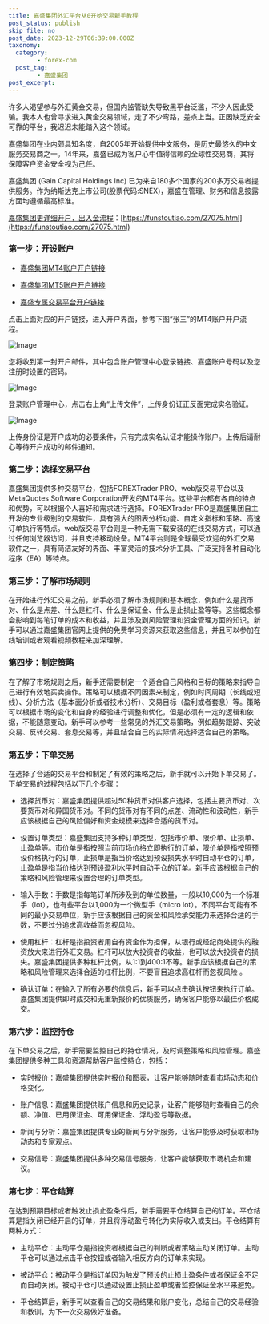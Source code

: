 ```yaml
---
title: 嘉盛集团外汇平台从0开始交易新手教程
post_status: publish
skip_file: no
post_date: 2023-12-29T06:39:00.000Z
taxonomy:
  category:
        - forex-com
  post_tag:
        - 嘉盛集团
post_excerpt: 
---
```

许多人渴望参与外汇黄金交易，但国内监管缺失导致黑平台泛滥，不少人因此受骗。我本人也曾寻求进入黄金交易领域，走了不少弯路，差点上当。正因缺乏安全可靠的平台，我迟迟未能踏入这个领域。

嘉盛集团在业内颇具知名度，自2005年开始提供中文服务，是历史最悠久的中文服务交易商之一。14年来，嘉盛已成为客户心中值得信赖的全球性交易商，其将保障客户资金安全视为己任。

嘉盛集团 (Gain Capital Holdings Inc) 已为来自180多个国家的200多万交易者提供服务。作为纳斯达克上市公司(股票代码:SNEX)，嘉盛在管理、财务和信息披露方面均遵循最高标准。

[嘉盛集团更详细开户，出入金流程](https://funstoutiao.com/27075.html)：[https://funstoutiao.com/27075.html](https://funstoutiao.com/27075.html)

### 第一步：开设账户

* [嘉盛集团MT4账户开户链接](https://s.ssgg.net/jsmt4)

* [嘉盛集团MT5账户开户链接](https://s.ssgg.net/jsmt5)

* [嘉盛专属交易平台开户链接](https://s.ssgg.net/js)

点击上面对应的开户链接，进入开户界面，参考下图“张三”的MT4账户开户流程。

![Image](https://prod-files-secure.s3.us-west-2.amazonaws.com/39ed1227-6d7d-4570-be36-9ccd4a2c4241/7a167aea-686b-400d-af59-4e18eb607a40/640.png?X-Amz-Algorithm=AWS4-HMAC-SHA256&X-Amz-Content-Sha256=UNSIGNED-PAYLOAD&X-Amz-Credential=ASIAZI2LB466Q2OFTMUU%2F20250921%2Fus-west-2%2Fs3%2Faws4_request&X-Amz-Date=20250921T041307Z&X-Amz-Expires=3600&X-Amz-Security-Token=IQoJb3JpZ2luX2VjEIP%2F%2F%2F%2F%2F%2F%2F%2F%2F%2FwEaCXVzLXdlc3QtMiJGMEQCIEF9IoSv7Ya9ox7My2mhiVMZK7IB0SanB33A1IgJDTnAAiBZPXFdRii1jMv3JHf6AuzzAJcAtA7rrW65Eqi4ElRa%2FSqIBAj8%2F%2F%2F%2F%2F%2F%2F%2F%2F%2F8BEAAaDDYzNzQyMzE4MzgwNSIMlm4YgVqLI21%2FqfPFKtwDmgTloTEDnyu0vlAanKKFdJFQY2qI1ABjWij74xMnzvIlaTsUWHfqNSn9pRFGp6I%2BskGQG3hqtwdYj3ruu%2F0idG2bWDC4e2ifsxY%2BkRg4YAg%2BbUMUWN1kuyrJSGArTi5ZmLjeOpxMRgUzzLtrRSoDs8GjMbMYJVZNRm3asmgCufxGULtZh83Zw8qA8LPIrHGIqST2b20xMc2xWm6OorHZfQEb%2Fqrl8%2FV161sk57c1d7cnGU4XIbgfp8s%2BI0r8k5Pu8yZZusrDbIDtNNddDPH1V7CyntGoI5KWDn%2BF87n4T1NjtS16mcwEja4ur7vslYTKrJUNC5nHFrbQhwfu85yhDbFAwhLv%2BiYUJ6mugY2wcrk0xMD11QCYDSP9cDYvb%2FAQfBqwsRaeb32G4h7mO7FZjXlOkFMpW9o3ydHbTYkJp72NAEhYfuBvb5PRXob%2FWvkddlglZEjACIR%2F76E02zC%2BnfhI6BW3AFkCZSi9A02hk9JI1opQ3K4uEMQty2Dya%2BuOSBOgCGx3nEGJstX25%2Ft0ardLIWOnnacvQ2a6rC0tdaBThJjc22o%2BopGpQgEa%2B6f%2Fj1XTOu2GQSHkJItQZXNwfPLKLjrDFRfXl853pW5rx4HgyDWCpGKfBoaOI90wq9y9xgY6pgEAZrQMjpeSHuIiMmdvFwASEuutL6tmH3%2BZEHcSdkuBqmA%2BiLyDw7ItkXpS8JudRoOZrgyiH58L%2BwGb0SL1krKCbpOev700K%2BaQRdI0LeyrFJ%2BvbblEF%2FY8ZjKM4xvER6D31AUQzgsmsYX%2FDpnC8SAQCK1CRrvsuPKl2qKwqLuGecjQMpQUHYVhd%2FvGTJKLaYgZBANvieHwzPhcHTIPQgVUdUh7jooS&X-Amz-Signature=92494a876db9bcbf3862407985d8a310ada4586af35bbde466de0da24db61359&X-Amz-SignedHeaders=host&x-amz-checksum-mode=ENABLED&x-id=GetObject)

您将收到第一封开户邮件，其中包含账户管理中心登录链接、嘉盛账户号码以及您注册时设置的密码。

![Image](https://prod-files-secure.s3.us-west-2.amazonaws.com/39ed1227-6d7d-4570-be36-9ccd4a2c4241/eaa1c6b3-2877-4284-a0e1-530e222c27fb/image.png?X-Amz-Algorithm=AWS4-HMAC-SHA256&X-Amz-Content-Sha256=UNSIGNED-PAYLOAD&X-Amz-Credential=ASIAZI2LB466Q2OFTMUU%2F20250921%2Fus-west-2%2Fs3%2Faws4_request&X-Amz-Date=20250921T041307Z&X-Amz-Expires=3600&X-Amz-Security-Token=IQoJb3JpZ2luX2VjEIP%2F%2F%2F%2F%2F%2F%2F%2F%2F%2FwEaCXVzLXdlc3QtMiJGMEQCIEF9IoSv7Ya9ox7My2mhiVMZK7IB0SanB33A1IgJDTnAAiBZPXFdRii1jMv3JHf6AuzzAJcAtA7rrW65Eqi4ElRa%2FSqIBAj8%2F%2F%2F%2F%2F%2F%2F%2F%2F%2F8BEAAaDDYzNzQyMzE4MzgwNSIMlm4YgVqLI21%2FqfPFKtwDmgTloTEDnyu0vlAanKKFdJFQY2qI1ABjWij74xMnzvIlaTsUWHfqNSn9pRFGp6I%2BskGQG3hqtwdYj3ruu%2F0idG2bWDC4e2ifsxY%2BkRg4YAg%2BbUMUWN1kuyrJSGArTi5ZmLjeOpxMRgUzzLtrRSoDs8GjMbMYJVZNRm3asmgCufxGULtZh83Zw8qA8LPIrHGIqST2b20xMc2xWm6OorHZfQEb%2Fqrl8%2FV161sk57c1d7cnGU4XIbgfp8s%2BI0r8k5Pu8yZZusrDbIDtNNddDPH1V7CyntGoI5KWDn%2BF87n4T1NjtS16mcwEja4ur7vslYTKrJUNC5nHFrbQhwfu85yhDbFAwhLv%2BiYUJ6mugY2wcrk0xMD11QCYDSP9cDYvb%2FAQfBqwsRaeb32G4h7mO7FZjXlOkFMpW9o3ydHbTYkJp72NAEhYfuBvb5PRXob%2FWvkddlglZEjACIR%2F76E02zC%2BnfhI6BW3AFkCZSi9A02hk9JI1opQ3K4uEMQty2Dya%2BuOSBOgCGx3nEGJstX25%2Ft0ardLIWOnnacvQ2a6rC0tdaBThJjc22o%2BopGpQgEa%2B6f%2Fj1XTOu2GQSHkJItQZXNwfPLKLjrDFRfXl853pW5rx4HgyDWCpGKfBoaOI90wq9y9xgY6pgEAZrQMjpeSHuIiMmdvFwASEuutL6tmH3%2BZEHcSdkuBqmA%2BiLyDw7ItkXpS8JudRoOZrgyiH58L%2BwGb0SL1krKCbpOev700K%2BaQRdI0LeyrFJ%2BvbblEF%2FY8ZjKM4xvER6D31AUQzgsmsYX%2FDpnC8SAQCK1CRrvsuPKl2qKwqLuGecjQMpQUHYVhd%2FvGTJKLaYgZBANvieHwzPhcHTIPQgVUdUh7jooS&X-Amz-Signature=ccf5023bb6dc2db348bee88f20353c3d4cc3597933685b44c7675e38e582c2a9&X-Amz-SignedHeaders=host&x-amz-checksum-mode=ENABLED&x-id=GetObject)

登录账户管理中心，点击右上角“上传文件”，上传身份证正反面完成实名验证。

![Image](https://prod-files-secure.s3.us-west-2.amazonaws.com/39ed1227-6d7d-4570-be36-9ccd4a2c4241/54090639-09fc-46b4-a135-e0289f707147/image.png?X-Amz-Algorithm=AWS4-HMAC-SHA256&X-Amz-Content-Sha256=UNSIGNED-PAYLOAD&X-Amz-Credential=ASIAZI2LB466Q2OFTMUU%2F20250921%2Fus-west-2%2Fs3%2Faws4_request&X-Amz-Date=20250921T041307Z&X-Amz-Expires=3600&X-Amz-Security-Token=IQoJb3JpZ2luX2VjEIP%2F%2F%2F%2F%2F%2F%2F%2F%2F%2FwEaCXVzLXdlc3QtMiJGMEQCIEF9IoSv7Ya9ox7My2mhiVMZK7IB0SanB33A1IgJDTnAAiBZPXFdRii1jMv3JHf6AuzzAJcAtA7rrW65Eqi4ElRa%2FSqIBAj8%2F%2F%2F%2F%2F%2F%2F%2F%2F%2F8BEAAaDDYzNzQyMzE4MzgwNSIMlm4YgVqLI21%2FqfPFKtwDmgTloTEDnyu0vlAanKKFdJFQY2qI1ABjWij74xMnzvIlaTsUWHfqNSn9pRFGp6I%2BskGQG3hqtwdYj3ruu%2F0idG2bWDC4e2ifsxY%2BkRg4YAg%2BbUMUWN1kuyrJSGArTi5ZmLjeOpxMRgUzzLtrRSoDs8GjMbMYJVZNRm3asmgCufxGULtZh83Zw8qA8LPIrHGIqST2b20xMc2xWm6OorHZfQEb%2Fqrl8%2FV161sk57c1d7cnGU4XIbgfp8s%2BI0r8k5Pu8yZZusrDbIDtNNddDPH1V7CyntGoI5KWDn%2BF87n4T1NjtS16mcwEja4ur7vslYTKrJUNC5nHFrbQhwfu85yhDbFAwhLv%2BiYUJ6mugY2wcrk0xMD11QCYDSP9cDYvb%2FAQfBqwsRaeb32G4h7mO7FZjXlOkFMpW9o3ydHbTYkJp72NAEhYfuBvb5PRXob%2FWvkddlglZEjACIR%2F76E02zC%2BnfhI6BW3AFkCZSi9A02hk9JI1opQ3K4uEMQty2Dya%2BuOSBOgCGx3nEGJstX25%2Ft0ardLIWOnnacvQ2a6rC0tdaBThJjc22o%2BopGpQgEa%2B6f%2Fj1XTOu2GQSHkJItQZXNwfPLKLjrDFRfXl853pW5rx4HgyDWCpGKfBoaOI90wq9y9xgY6pgEAZrQMjpeSHuIiMmdvFwASEuutL6tmH3%2BZEHcSdkuBqmA%2BiLyDw7ItkXpS8JudRoOZrgyiH58L%2BwGb0SL1krKCbpOev700K%2BaQRdI0LeyrFJ%2BvbblEF%2FY8ZjKM4xvER6D31AUQzgsmsYX%2FDpnC8SAQCK1CRrvsuPKl2qKwqLuGecjQMpQUHYVhd%2FvGTJKLaYgZBANvieHwzPhcHTIPQgVUdUh7jooS&X-Amz-Signature=b90439afef092e6e7343453cb7ce8a557ea12c1fc30c466ab9669f9c5054f5a5&X-Amz-SignedHeaders=host&x-amz-checksum-mode=ENABLED&x-id=GetObject)

上传身份证是开户成功的必要条件，只有完成实名认证才能操作账户。上传后请耐心等待开户成功的邮件通知。

### 第二步：选择交易平台

嘉盛集团提供多种交易平台，包括FOREXTrader PRO、web版交易平台以及MetaQuotes Software Corporation开发的MT4平台。这些平台都有各自的特点和优势，可以根据个人喜好和需求进行选择。FOREXTrader PRO是嘉盛集团自主开发的专业级别的交易软件，具有强大的图表分析功能、自定义指标和策略、高速订单执行等特点。web版交易平台则是一种无需下载安装的在线交易方式，可以通过任何浏览器访问，并且支持移动设备。MT4平台则是全球最受欢迎的外汇交易软件之一，具有简洁友好的界面、丰富灵活的技术分析工具、广泛支持各种自动化程序（EA）等特点。

### 第三步：了解市场规则

在开始进行外汇交易之前，新手必须了解市场规则和基本概念，例如什么是货币对、什么是点差、什么是杠杆、什么是保证金、什么是止损止盈等等。这些概念都会影响到每笔订单的成本和收益，并且涉及到风险管理和资金管理方面的知识。新手可以通过嘉盛集团官网上提供的免费学习资源来获取这些信息，并且可以参加在线培训或者观看视频教程来加深理解。

### 第四步：制定策略

在了解了市场规则之后，新手还需要制定一个适合自己风格和目标的策略来指导自己进行有效地买卖操作。策略可以根据不同因素来制定，例如时间周期（长线或短线）、分析方法（基本面分析或者技术分析）、交易目标（盈利或者套息）等。策略可以根据市场的变化和自身的经验进行调整和优化，但是必须有一定的逻辑和依据，不能随意变动。新手可以参考一些常见的外汇交易策略，例如趋势跟踪、突破交易、反转交易、套息交易等，并且结合自己的实际情况选择适合自己的策略。

### 第五步：下单交易

在选择了合适的交易平台和制定了有效的策略之后，新手就可以开始下单交易了。下单交易的过程包括以下几个步骤：

* 选择货币对：嘉盛集团提供超过50种货币对供客户选择，包括主要货币对、次要货币对和异国货币对。不同的货币对有不同的点差、流动性和波动性，新手应该根据自己的风险偏好和资金规模来选择合适的货币对。

* 设置订单类型：嘉盛集团支持多种订单类型，包括市价单、限价单、止损单、止盈单等。市价单是指按照当前市场价格立即执行的订单，限价单是指按照预设价格执行的订单，止损单是指当价格达到预设损失水平时自动平仓的订单，止盈单是指当价格达到预设盈利水平时自动平仓的订单。新手应该根据自己的策略和风险管理来设置合理的订单类型。

* 输入手数：手数是指每笔订单所涉及到的单位数量，一般以10,000为一个标准手（lot），也有些平台以1,000为一个微型手（micro lot）。不同平台可能有不同的最小交易单位，新手应该根据自己的资金和风险承受能力来选择合适的手数，不要过分追求高收益而忽视风险。

* 使用杠杆：杠杆是指投资者用自有资金作为担保，从银行或经纪商处提供的融资放大来进行外汇交易。杠杆可以放大投资者的收益，也可以放大投资者的损失。嘉盛集团提供多种杠杆比例，从1:1到400:1不等。新手应该根据自己的策略和风险管理来选择合适的杠杆比例，不要盲目追求高杠杆而忽视风险 。

* 确认订单：在输入了所有必要的信息后，新手可以点击确认按钮来执行订单。嘉盛集团提供即时成交和无重新报价的优质服务，确保客户能够以最佳价格成交。

### 第六步：监控持仓

在下单交易之后，新手需要监控自己的持仓情况，及时调整策略和风险管理。嘉盛集团提供多种工具和资源帮助客户监控持仓，包括：

* 实时报价：嘉盛集团提供实时报价和图表，让客户能够随时查看市场动态和价格变化。

* 账户信息：嘉盛集团提供账户信息和历史记录，让客户能够随时查看自己的余额、净值、已用保证金、可用保证金、浮动盈亏等数据。

* 新闻与分析：嘉盛集团提供专业的新闻与分析服务，让客户能够及时获取市场动态和专家观点。

* 交易信号：嘉盛集团提供多种交易信号服务，让客户能够获取市场机会和建议。

### 第七步：平仓结算

在达到预期目标或者触发止损止盈条件后，新手需要平仓结算自己的订单。平仓结算是指关闭已经开启的订单，并且将浮动盈亏转化为实际收入或支出。平仓结算有两种方式：

* 主动平仓：主动平仓是指投资者根据自己的判断或者策略主动关闭订单。主动平仓可以通过点击平仓按钮或者输入相反方向的订单来实现。

* 被动平仓：被动平仓是指订单因为触发了预设的止损止盈条件或者保证金不足而自动关闭。被动平仓可以通过设置止损止盈单或者监控保证金水平来避免。

* 平仓结算后，新手可以查看自己的交易结果和账户变化，总结自己的交易经验和教训，为下一次交易做好准备。